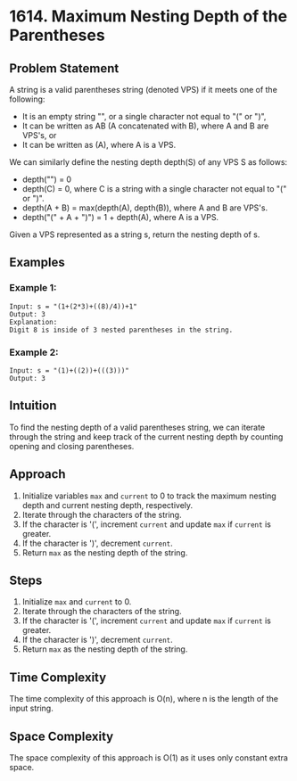# 1614. Maximum Nesting Depth of the Parentheses

## Problem Statement
A string is a valid parentheses string (denoted VPS) if it meets one of the following:
- It is an empty string "", or a single character not equal to "(" or ")",
- It can be written as AB (A concatenated with B), where A and B are VPS's, or
- It can be written as (A), where A is a VPS.

We can similarly define the nesting depth depth(S) of any VPS S as follows:
- depth("") = 0
- depth(C) = 0, where C is a string with a single character not equal to "(" or ")".
- depth(A + B) = max(depth(A), depth(B)), where A and B are VPS's.
- depth("(" + A + ")") = 1 + depth(A), where A is a VPS.

Given a VPS represented as a string s, return the nesting depth of s.

## Examples
### Example 1:
```plaintext
Input: s = "(1+(2*3)+((8)/4))+1"  
Output: 3  
Explanation:  
Digit 8 is inside of 3 nested parentheses in the string.
```
### Example 2:
```plaintext
Input: s = "(1)+((2))+(((3)))"  
Output: 3  
```
## Intuition
To find the nesting depth of a valid parentheses string, we can iterate through the string and keep track of the current nesting depth by counting opening and closing parentheses.

## Approach
1. Initialize variables `max` and `current` to 0 to track the maximum nesting depth and current nesting depth, respectively.
2. Iterate through the characters of the string.
3. If the character is '(', increment `current` and update `max` if `current` is greater.
4. If the character is ')', decrement `current`.
5. Return `max` as the nesting depth of the string.

## Steps
1. Initialize `max` and `current` to 0.
2. Iterate through the characters of the string.
3. If the character is '(', increment `current` and update `max` if `current` is greater.
4. If the character is ')', decrement `current`.
5. Return `max` as the nesting depth of the string.

## Time Complexity
The time complexity of this approach is O(n), where n is the length of the input string.

## Space Complexity
The space complexity of this approach is O(1) as it uses only constant extra space.
